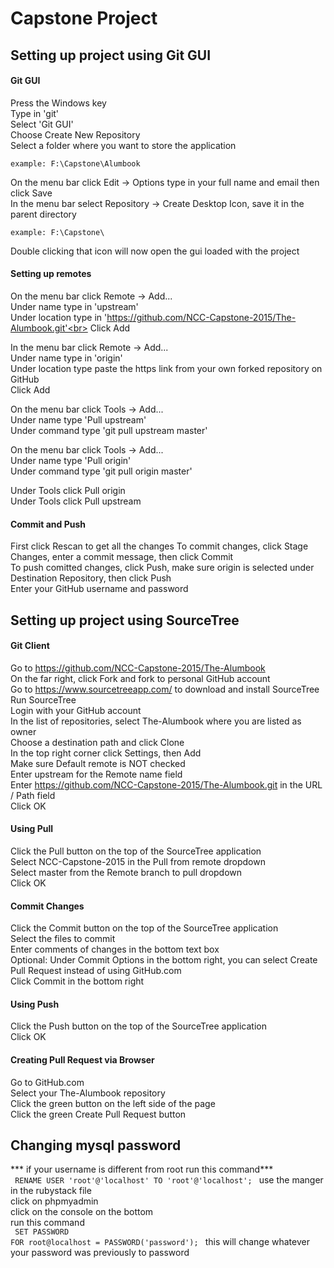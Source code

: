 # Capstone Project

## Setting up project using Git GUI

#### Git GUI
Press the Windows key<br>
Type in 'git'<br>
Select 'Git GUI'<br>
Choose Create New Repository<br>
Select a folder where you want to store the application<br>
<pre><code>example: F:\Capstone\Alumbook</code></pre>
On the menu bar click Edit -> Options type in your full name and email then click Save<br>
In the menu bar select Repository -> Create Desktop Icon, save it in the parent directory<br>
<pre><code>example: F:\Capstone\</code></pre>
Double clicking that icon will now open the gui loaded with the project<br>

#### Setting up remotes
On the menu bar click Remote -> Add...<br>
Under name type in 'upstream'<br>
Under location type in 'https://github.com/NCC-Capstone-2015/The-Alumbook.git'<br>
Click Add<p>
In the menu bar click Remote -> Add...<br>
Under name type in 'origin'<br>
Under location type paste the https link from your own forked repository on GitHub<br>
Click Add<p>
On the menu bar click Tools -> Add...<br>
Under name type 'Pull upstream'<br>
Under command type 'git pull upstream master'<p>
On the menu bar click Tools -> Add...<br>
Under name type 'Pull origin'<br>
Under command type 'git pull origin master'<p>
Under Tools click Pull origin<br>
Under Tools click Pull upstream<br>

#### Commit and Push
First click Rescan to get all the changes
To commit changes, click Stage Changes, enter a commit message, then click Commit<br>
To push comitted changes, click Push, make sure origin is selected under Destination Repository, then click Push<br>
Enter your GitHub username and password<br>

## Setting up project using SourceTree

#### Git Client
Go to https://github.com/NCC-Capstone-2015/The-Alumbook<br>
On the far right, click Fork and fork to personal GitHub account<br>
Go to https://www.sourcetreeapp.com/ to download and install SourceTree<br>
Run SourceTree<br>
Login with your GitHub account<br>
In the list of repositories, select The-Alumbook where you are listed as owner<br>
Choose a destination path and click Clone<br>
In the top right corner click Settings, then Add<br>
Make sure Default remote is NOT checked<br>
Enter upstream for the Remote name field<br>
Enter https://github.com/NCC-Capstone-2015/The-Alumbook.git in the URL / Path field<br>
Click OK<br>

#### Using Pull
Click the Pull button on the top of the SourceTree application<br>
Select NCC-Capstone-2015 in the Pull from remote dropdown<br>
Select master from the Remote branch to pull dropdown<br>
Click OK<br>

#### Commit Changes
Click the Commit button on the top of the SourceTree application<br>
Select the files to commit<br>
Enter comments of changes in the bottom text box<br>
Optional: Under Commit Options in the bottom right, you can select Create Pull Request instead of using GitHub.com<br>
Click Commit in the bottom right<br>

#### Using Push
Click the Push button on the top of the SourceTree application<br>
Click OK<br>

#### Creating Pull Request via Browser
Go to GitHub.com<br>
Select your The-Alumbook repository<br>
Click the green button on the left side of the page<br>
Click the green Create Pull Request button<br>

## Changing mysql password
*** if your username is different from root run this command***<br>
<code>
RENAME USER 'root'@'localhost' TO 'root'@'localhost';
</code>
use the manger in the rubystack file <br>
click on phpmyadmin <br>
click on the console on the bottom <br>
run this command <br>
<code>
SET PASSWORD FOR root@localhost = PASSWORD('password');
</code>
this will change whatever your password was previously to password



